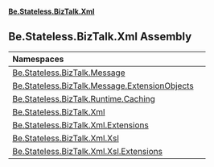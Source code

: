 #### [Be.Stateless.BizTalk.Xml](README.md 'README')

## Be.Stateless.BizTalk.Xml Assembly

| Namespaces | |
| :--- | :--- |
| [Be.Stateless.BizTalk.Message](Be.Stateless.BizTalk.Message.md 'Be.Stateless.BizTalk.Message') | |
| [Be.Stateless.BizTalk.Message.ExtensionObjects](Be.Stateless.BizTalk.Message.ExtensionObjects.md 'Be.Stateless.BizTalk.Message.ExtensionObjects') | |
| [Be.Stateless.BizTalk.Runtime.Caching](Be.Stateless.BizTalk.Runtime.Caching.md 'Be.Stateless.BizTalk.Runtime.Caching') | |
| [Be.Stateless.BizTalk.Xml](Be.Stateless.BizTalk.Xml.md 'Be.Stateless.BizTalk.Xml') | |
| [Be.Stateless.BizTalk.Xml.Extensions](Be.Stateless.BizTalk.Xml.Extensions.md 'Be.Stateless.BizTalk.Xml.Extensions') | |
| [Be.Stateless.BizTalk.Xml.Xsl](Be.Stateless.BizTalk.Xml.Xsl.md 'Be.Stateless.BizTalk.Xml.Xsl') | |
| [Be.Stateless.BizTalk.Xml.Xsl.Extensions](Be.Stateless.BizTalk.Xml.Xsl.Extensions.md 'Be.Stateless.BizTalk.Xml.Xsl.Extensions') | |
